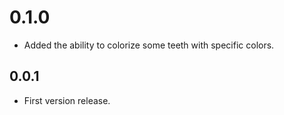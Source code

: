 # 0.1.0
* Added the ability to colorize some teeth with specific colors.

## 0.0.1
* First version release.